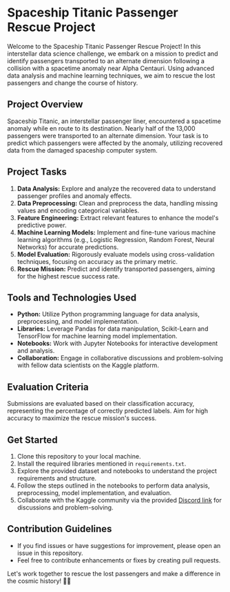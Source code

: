 # Spaceship Titanic Passenger Rescue Project

Welcome to the Spaceship Titanic Passenger Rescue Project! In this interstellar data science challenge, we embark on a mission to predict and identify passengers transported to an alternate dimension following a collision with a spacetime anomaly near Alpha Centauri. Using advanced data analysis and machine learning techniques, we aim to rescue the lost passengers and change the course of history.

## Project Overview

Spaceship Titanic, an interstellar passenger liner, encountered a spacetime anomaly while en route to its destination. Nearly half of the 13,000 passengers were transported to an alternate dimension. Your task is to predict which passengers were affected by the anomaly, utilizing recovered data from the damaged spaceship computer system.

## Project Tasks

1. **Data Analysis:** Explore and analyze the recovered data to understand passenger profiles and anomaly effects.
2. **Data Preprocessing:** Clean and preprocess the data, handling missing values and encoding categorical variables.
3. **Feature Engineering:** Extract relevant features to enhance the model's predictive power.
4. **Machine Learning Models:** Implement and fine-tune various machine learning algorithms (e.g., Logistic Regression, Random Forest, Neural Networks) for accurate predictions.
5. **Model Evaluation:** Rigorously evaluate models using cross-validation techniques, focusing on accuracy as the primary metric.
6. **Rescue Mission:** Predict and identify transported passengers, aiming for the highest rescue success rate.

## Tools and Technologies Used

- **Python:** Utilize Python programming language for data analysis, preprocessing, and model implementation.
- **Libraries:** Leverage Pandas for data manipulation, Scikit-Learn and TensorFlow for machine learning model implementation.
- **Notebooks:** Work with Jupyter Notebooks for interactive development and analysis.
- **Collaboration:** Engage in collaborative discussions and problem-solving with fellow data scientists on the Kaggle platform.

## Evaluation Criteria

Submissions are evaluated based on their classification accuracy, representing the percentage of correctly predicted labels. Aim for high accuracy to maximize the rescue mission's success.

## Get Started

1. Clone this repository to your local machine.
2. Install the required libraries mentioned in `requirements.txt`.
3. Explore the provided dataset and notebooks to understand the project requirements and structure.
4. Follow the steps outlined in the notebooks to perform data analysis, preprocessing, model implementation, and evaluation.
5. Collaborate with the Kaggle community via the provided [Discord link](https://discord.gg/kaggle) for discussions and problem-solving.

## Contribution Guidelines

- If you find issues or have suggestions for improvement, please open an issue in this repository.
- Feel free to contribute enhancements or fixes by creating pull requests.

Let's work together to rescue the lost passengers and make a difference in the cosmic history! 🚀✨
